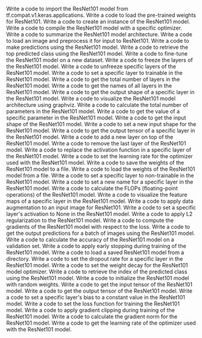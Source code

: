 Write a code to import the ResNet101 model from tf.compat.v1.keras.applications.
Write a code to load the pre-trained weights for ResNet101.
Write a code to create an instance of the ResNet101 model.
Write a code to compile the ResNet101 model with a specific optimizer.
Write a code to summarize the ResNet101 model architecture.
Write a code to load an image and preprocess it for input to ResNet101.
Write a code to make predictions using the ResNet101 model.
Write a code to retrieve the top predicted class using the ResNet101 model.
Write a code to fine-tune the ResNet101 model on a new dataset.
Write a code to freeze the layers of the ResNet101 model.
Write a code to unfreeze specific layers of the ResNet101 model.
Write a code to set a specific layer to trainable in the ResNet101 model.
Write a code to get the total number of layers in the ResNet101 model.
Write a code to get the names of all layers in the ResNet101 model.
Write a code to get the output shape of a specific layer in the ResNet101 model.
Write a code to visualize the ResNet101 model architecture using graphviz.
Write a code to calculate the total number of parameters in the ResNet101 model.
Write a code to get the value of a specific parameter in the ResNet101 model.
Write a code to get the input shape of the ResNet101 model.
Write a code to set a new input shape for the ResNet101 model.
Write a code to get the output tensor of a specific layer in the ResNet101 model.
Write a code to add a new layer on top of the ResNet101 model.
Write a code to remove the last layer of the ResNet101 model.
Write a code to replace the activation function in a specific layer of the ResNet101 model.
Write a code to set the learning rate for the optimizer used with the ResNet101 model.
Write a code to save the weights of the ResNet101 model to a file.
Write a code to load the weights of the ResNet101 model from a file.
Write a code to set a specific layer to non-trainable in the ResNet101 model.
Write a code to set a new name for a specific layer in the ResNet101 model.
Write a code to calculate the FLOPs (floating-point operations) of the ResNet101 model.
Write a code to visualize the feature maps of a specific layer in the ResNet101 model.
Write a code to apply data augmentation to an input image for ResNet101.
Write a code to set a specific layer's activation to None in the ResNet101 model.
Write a code to apply L2 regularization to the ResNet101 model.
Write a code to compute the gradients of the ResNet101 model with respect to the loss.
Write a code to get the output predictions for a batch of images using the ResNet101 model.
Write a code to calculate the accuracy of the ResNet101 model on a validation set.
Write a code to apply early stopping during training of the ResNet101 model.
Write a code to load a saved ResNet101 model from a directory.
Write a code to set the dropout rate for a specific layer in the ResNet101 model.
Write a code to set the weight decay for the ResNet101 model optimizer.
Write a code to retrieve the index of the predicted class using the ResNet101 model.
Write a code to initialize the ResNet101 model with random weights.
Write a code to get the input tensor of the ResNet101 model.
Write a code to get the output tensor of the ResNet101 model.
Write a code to set a specific layer's bias to a constant value in the ResNet101 model.
Write a code to set the loss function for training the ResNet101 model.
Write a code to apply gradient clipping during training of the ResNet101 model.
Write a code to calculate the gradient norm for the ResNet101 model.
Write a code to get the learning rate of the optimizer used with the ResNet101 model.